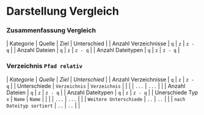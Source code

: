# Darstellung Vergleich

### Zusammenfassung Vergleich

| Kategorie | Quelle | Ziel | Unterschied |
| Anzahl Verzeichnisse | `q` | `z` | `z - q` |
| Anzahl Dateien | `q` | `z` | `z - q` |
| Anzahl Dateitypen | `q` | `z` | `z - q` |

### Verzeichnis `Pfad relativ`

| _Kategorie_ | _Quelle_ | _Ziel_ | _Unterschied_ |
| Anzahl Verzeichnisse | `q` | `z` | `z - q` |
| Unterschiede | `Verzeichnis` | `Verzeichnis` | |
| | `...` | `...` | |
| Anzahl Dateien | `q` | `z` | `z - q` |
| Anzahl Dateitypen | `q` | `z` | `z - q` |
| Unerschiede Typ `x` | `Name` | `Name` | |
| | `...` | `...` | |
| `Weitere Unterschiede` | `..` | `..` | |
| `nach Dateityp sortiert` | `..` | `..` | |
